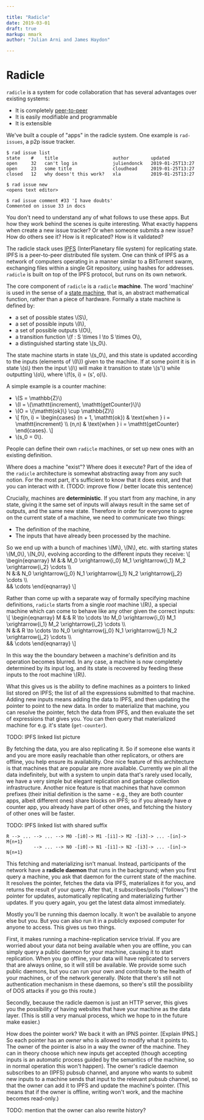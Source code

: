 ```yaml
---

title: "Radicle"
date: 2019-03-01
draft: true
markup: mmark
author: "Julian Arni and James Haydon"

---
```


# Radicle

`radicle` is a system for code collaboration that has several advantages over
existing systems:

- It is completely [peer-to-peer](https://en.wikipedia.org/wiki/Peer-to-peer)
- It is easily modifiable and programmable
- It is extensible

We've built a couple of "apps" in the radicle system. One example is
`rad-issues`, a p2p issue tracker.

```
$ rad issue list
state    #    title                    author        updated
open     32   can't log in             juliendonck   2019-01-25T13:27
open     23   some title               cloudhead     2019-01-25T13:27
closed   12   why doesn't this work?   xla           2019-01-25T13:27
```

```
$ rad issue new
<opens text editor>
```

```
$ rad issue comment #33 'I have doubts'
Commented on issue 33 in docs
```

You don't need to understand any of what follows to use these apps. But how
they work behind the scenes is quite interesting. What exactly happens when
create a new issue tracker? Or when someone submits a new issue? How do others
see it? How is it replicated? How is it validated?

The radicle stack uses [IPFS](https://ipfs.io/) (InterPlanetary file system) for
replicating state. IPFS is a peer-to-peer distributed file system. One can think
of IPFS as a network of computers operating in a manner similar to a BitTorrent
swarm, exchanging files within a single Git repository, using hashes for
addresses. `radicle` is built on top of the IPFS protocol, but runs on its own
network.

The core component of `radicle` is a `radicle` **machine**. The word 'machine'
is used in the sense of a [state
machine](https://en.wikipedia.org/wiki/State_machine_replication), that is, an
abstract mathematical function, rather than a piece of hardware. Formally a
state machine is defined by:
- a set of possible states \\(S\\),
- a set of possible inputs \\(I\\),
- a set of possible outputs \\(O\\),
- a transition function \\(f : S \times I \to S \times O\\),
- a distinguished starting state \\(s_0\\).

The state machine starts in state \\(s_0\\), and this state is updated according
to the inputs (elements of \\(I\\)) given to the machine. If at some point it is
in state \\(s\\) then the input \\(i\\) will make it transition to state
\\(s'\\) while outputting \\(o\\), where \\(f(s, i) = (s', o)\\).

A simple example is a counter machine:
- \\(S = \mathbb{Z}\\)
- \\(I = \\{\mathtt{increment}, \mathtt{getCounter}\\}\\)
- \\(O = \\{\mathtt{ok}\\} \cup \mathbb{Z}\\)
- \\[ f(n, i) = \begin{cases} (n + 1, \mathtt{ok}) & \text{when } i = \mathtt{increment} \\\ (n,n) & \text{when } i = \mathtt{getCounter} \end{cases}. \\]
- \\(s_0 = 0\\).

People can define their own `radicle` machines, or set up new ones with an
existing definition.

Where does a machine "exist"? Where does it execute? Part of the idea of the
`radicle` architecture is somewhat abstracting away from any such notion. For the
most part, it's sufficient to know that it does exist, and that you can
interact with it.
(TODO: improve flow / better locate this sentence)

Crucially, machines are **deterministic**. If you start from any machine, in any
state, giving it the same set of inputs will always result in the same set of
outputs, and the same new state. Therefore in order for everyone to agree on the
current state of a machine, we need to communicate two things:

- The definition of the machine,
- The inputs that have already been processed by the machine.

So we end up with a bunch of machines \\(M\\), \\(N\\), etc. with starting
states \\(M_0\\), \\(N_0\\), evolving according to the different inputs they
receive:
\\[
\begin{eqnarray}
M &:& M_0 \xrightarrow{i_0} M_1 \xrightarrow{i_1} M_2 \xrightarrow{i_2} \cdots \\\\\
N &:& N_0 \xrightarrow{j_0} N_1 \xrightarrow{j_1} N_2 \xrightarrow{j_2} \cdots \\\\\
&& \cdots
\end{eqnarray}
\\]

Rather than come up with a separate way of formally specifying machine
definitions, `radicle` starts from a single *root* machine \\(R\\), a special
machine which can come to behave like any other given the correct inputs:
\\[
\begin{eqnarray}
M &:& R \to \cdots \to M_0 \xrightarrow{i_0} M_1 \xrightarrow{i_1} M_2 \xrightarrow{i_2} \cdots \\\\\
N &:& R \to \cdots \to N_0 \xrightarrow{j_0} N_1 \xrightarrow{j_1} N_2 \xrightarrow{j_2} \cdots \\\\\
&& \cdots
\end{eqnarray}
\\]

In this way the the boundary between a machine's definition and its operation
becomes blurred. In any case, a machine is now completely determined by its
input log, and its state is recovered by feeding these inputs to the root
machine \\(R\\).

What this gives us is the ability to define machines as a pointers to linked
list stored on IPFS; the list of all the expressions submitted to that
machine. Adding new inputs means adding the data to IPFS, and then updating the
pointer to point to the new data. In order to materialize that machine, you can
resolve the pointer, fetch the data from IPFS, and then evaluate the set of
expressions that gives you. You can then query that materialized machine for
e.g. it's state (`get-counter`).

   TODO: IPFS linked list picture

By fetching the data, you are also replicating it. So if someone else wants it
and you are more easily reachable than other replicators, or others are offline,
you help ensure its availability. One nice feature of this architecture is that
machines that are popular are more available. Currently we pin all the data
indefinitely, but with a system to unpin data that's rarely used locally, we
have a very simple but elegant replication and garbage collection
infrastructure. Another nice feature is that machines that have common prefixes
(their initial definition is the same - e.g., they are both counter apps, albeit
different ones) share blocks on IPFS; so if you already have *a* counter app,
you already have part of other ones, and fetching the history of other ones will
be faster.

TODO: IPFS linked list with shared suffix
```
R --> ... --> ... --> M0 -[i0]-> M1 -[i1]-> M2 -[i3]-> ... -[in]-> M{n+1}
          --> ... --> N0 -[i0]-> N1 -[i1]-> N2 -[i3]-> ... -[in]-> N{n+1}
```

This fetching and materializing isn't manual. Instead, participants of the
network have a **radicle daemon** that runs in the background; when you first
query a machine, you ask that daemon for the current state of the machine. It
resolves the pointer, fetches the data via IPFS, materializes it for you,
and returns the result of your query. After that, it subscribes/polls
("follows") the pointer for updates, automatically replicating and
materializing further updates. If you query again, you get the latest data
almost immediately.

Mostly you'll be running this daemon locally. It won't be available to anyone
else but you. But you can also run it in a publicly exposed computer for anyone
to access. This gives us two things.

First, it makes running a machine-replication service trivial. If you are
worried about your data not being available when you are offline, you can
simply query a public daemon for your machine, causing it to start replication.
When you go offline, your data will have replicated to servers that are always
online, so it will still be available. We provide some such public daemons, but
you can run your own and contribute to the health of your machines, or of the
network generally. (Note that there's still not authentication mechanism in
these daemons, so there's still the possibility of DOS attacks if you go this
route.)

Secondly, because the radicle daemon is just an HTTP server, this gives you the
possibility of having websites that have your machine as the data layer. (This
is still a very manual process, which we hope to in the future make easier.)

How does the pointer work? We back it with an IPNS pointer. [Explain IPNS.] So
each pointer has an *owner* who is allowed to modify what it points to. The
owner of the pointer is also in a way the owner of the machine. They can in
theory choose which new inputs get accepted (though accepting inputs is an
automatic process guided by the semantics of the machine, so in normal
operation this won't happen). The owner's radicle daemon subscribes to an
(IPFS) pubsub channel, and anyone who wants to submit new inputs to a machine
sends that input to the relevant pubsub channel, so that the owner can add it
to IPFS and update the machine's pointer. (This means that if the owner is
offline, writing won't work, and the machine becomes read-only.)

TODO: mention that the owner can also rewrite history?
